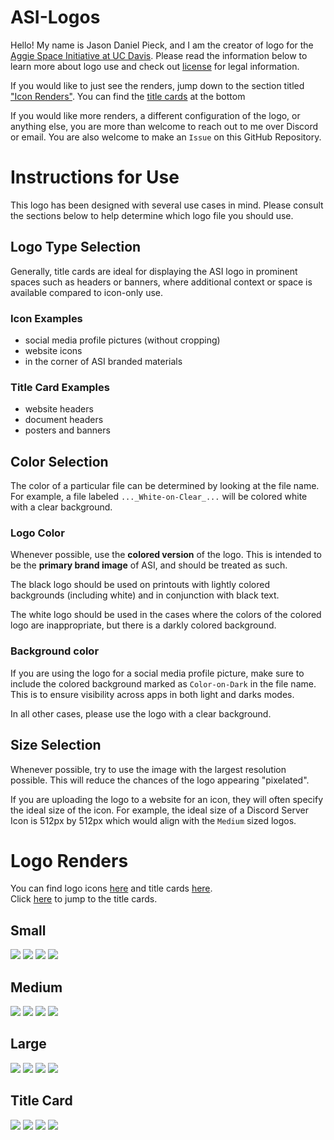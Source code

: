 # ASI-Logos
Hello! My name is Jason Daniel Pieck, and I am the creator of logo for the [Aggie Space Initiative at UC Davis](https://www.asidavis.org/). Please read the information below to learn more about logo use and check out [license](LICENSE.txt) for legal information.

If you would like to just see the renders, jump down to the section titled ["Icon Renders"](#logo-renders). You can find the [title cards](#title-card) at the bottom

If you would like more renders, a different configuration of the logo, or anything else, you are more than welcome to reach out to me over Discord or email. You are also welcome to make an `Issue` on this GitHub Repository.

# Instructions for Use 
This logo has been designed with several use cases in mind. Please consult the sections below to help determine which logo file you should use.
## Logo Type Selection

Generally, title cards are ideal for displaying the ASI logo in prominent spaces such as headers or banners, where additional context or space is available compared to icon-only use.

### Icon Examples
- social media profile pictures (without cropping)
- website icons
- in the corner of ASI branded materials

### Title Card Examples
- website headers
- document headers
- posters and banners


## Color Selection
The color of a particular file can be determined by looking at the file name. For example, a file labeled `..._White-on-Clear_...` will be colored white with a clear background. 

### Logo Color
Whenever possible, use the **colored version** of the logo. This is intended to be the **primary brand image** of ASI, and should be treated as such.

The black logo should be used on printouts with lightly colored backgrounds (including white) and in conjunction with black text. 

The white logo should be used in the cases where the colors of the colored logo are inappropriate, but there is a darkly colored background. 

### Background color 
If you are using the logo for a social media profile picture, make sure to include the colored background marked as `Color-on-Dark` in the file name. This is to ensure visibility across apps in both light and darks modes.

In all other cases, please use the logo with a clear background. 

## Size Selection
Whenever possible, try to use the image with the largest resolution possible. This will reduce the chances of the logo appearing "pixelated".

If you are uploading the logo to a website for an icon, they will often specify the ideal size of the icon. For example, the ideal size of a Discord Server Icon is 512px by 512px which would align with the `Medium` sized logos. 

# Logo Renders
You can find logo icons [here](1%20-%20Logo%20Icon%20Renders) and title cards [here](2%20-%20Title%20Card%20Renders).\
Click [here](#title-card) to jump to the title cards.
## Small
![](1%20-%20Logo%20Icon%20Renders/ASI_Logo_Color-on-Dark_Small.png)
![](1%20-%20Logo%20Icon%20Renders/ASI_Logo_Color-on-Clear_Small.png)
![](1%20-%20Logo%20Icon%20Renders/ASI_Logo_Black-on-Clear_Small.png)
![](1%20-%20Logo%20Icon%20Renders/ASI_Logo_White-on-Clear_Small.png)
## Medium
![](1%20-%20Logo%20Icon%20Renders/ASI_Logo_Color-on-Dark_Medium.png)
![](1%20-%20Logo%20Icon%20Renders/ASI_Logo_Color-on-Clear_Medium.png)
![](1%20-%20Logo%20Icon%20Renders/ASI_Logo_Black-on-Clear_Medium.png)
![](1%20-%20Logo%20Icon%20Renders/ASI_Logo_White-on-Clear_Medium.png)
## Large
![](1%20-%20Logo%20Icon%20Renders/ASI_Logo_Color-on-Dark_Large.png)
![](1%20-%20Logo%20Icon%20Renders/ASI_Logo_Color-on-Clear_Large.png)
![](1%20-%20Logo%20Icon%20Renders/ASI_Logo_Black-on-Clear_Large.png)
![](1%20-%20Logo%20Icon%20Renders/ASI_Logo_White-on-Clear_Large.png)
## Title Card
![](2%20-%20Title%20Card%20Renders/ASI_Title_Color-on-Dark_Medium.png)
![](2%20-%20Title%20Card%20Renders/ASI_Title_Color-on-Clear_Medium.png)
![](2%20-%20Title%20Card%20Renders/ASI_Title_Black-on-Clear_Medium.png)
![](2%20-%20Title%20Card%20Renders/ASI_Title_White-on-Clear_Medium.png)
